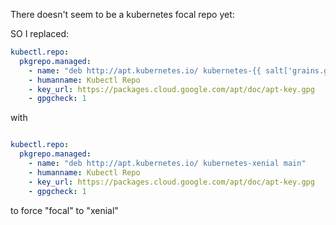 There doesn't seem to be a kubernetes focal repo yet:

SO I replaced:

```yaml
kubectl.repo:
  pkgrepo.managed:
    - name: "deb http://apt.kubernetes.io/ kubernetes-{{ salt['grains.get']('oscodename')}} main"
    - humanname: Kubectl Repo
    - key_url: https://packages.cloud.google.com/apt/doc/apt-key.gpg
    - gpgcheck: 1
```

with 
```yaml

kubectl.repo:
  pkgrepo.managed:
    - name: "deb http://apt.kubernetes.io/ kubernetes-xenial main"
    - humanname: Kubectl Repo
    - key_url: https://packages.cloud.google.com/apt/doc/apt-key.gpg
    - gpgcheck: 1

```

to force "focal" to "xenial"